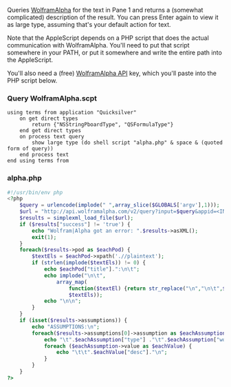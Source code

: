 Queries [WolframAlpha](https://www.wolframalpha.com/) for the text in
Pane 1 and returns a (somewhat complicated) description of the result.
You can press Enter again to view it as large type, assuming that's your
default action for text.

Note that the AppleScript depends on a PHP script that does the actual
communication with WolframAlpha. You'll need to put that script
somewhere in your PATH, or put it somewhere and write the entire path
into the AppleScript.

You'll also need a (free) [WolframAlpha
API](http://products.wolframalpha.com/api/) key, which you'll paste into
the PHP script below.

### Query WolframAlpha.scpt

``` applescript
using terms from application "Quicksilver"
    on get direct types
        return {"NSStringPboardType", "QSFormulaType"}
    end get direct types
    on process text query
        show large type (do shell script "alpha.php" & space & (quoted form of query))
    end process text
end using terms from
```

### alpha.php

``` php
#!/usr/bin/env php
<?php
    $query = urlencode(implode(" ",array_slice($GLOBALS['argv'],1)));
    $url = "http://api.wolframalpha.com/v2/query?input=$query&appid=<INSERT A WOLFRAMALPHA API KEY HERE>&format=plaintext";
    $results = simplexml_load_file($url);
    if ($results["success"] != 'true') {
        echo "Wolfram|Alpha got an error: ".$results->asXML();
        exit(1);
    }
    foreach($results->pod as $eachPod) {
        $textEls = $eachPod->xpath('.//plaintext');
        if (strlen(implode($textEls)) != 0) {
            echo $eachPod["title"].":\n\t";
            echo implode("\n\t",
                array_map(
                    function($textEl) {return str_replace("\n","\n\t",$textEl);},
                    $textEls));
            echo "\n\n";
        }
    }
    if (isset($results->assumptions)) {
        echo "ASSUMPTIONS:\n";
        foreach($results->assumptions[0]->assumption as $eachAssumption) {
            echo "\t".$eachAssumption["type"] ."\t".$eachAssumption["word"]."\n";
            foreach ($eachAssumption->value as $eachValue) {
                echo "\t\t".$eachValue["desc"]."\n";
            }
        }
    }
?>
```